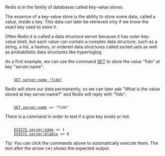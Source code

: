 Redis is in the family of databases called key-value stores.

The essence of a key-value store is the ability to store some data,
called a value, inside a key. This data can later be retrieved only if we know
the exact key used to store it.

Often Redis it is called a data structure server because it has outer key-value shell, but each
value can contain a complex data structure, such as a string, a list, a hashes, or ordered data
structures called sorted sets as well as probabilistic data structures like hyperloglog.

As a first example, we can use the command [SET](#help) to store the value "fido" at key "server:name":

<pre><code>
    <a href="#run">SET server:name "fido"</a>
</code></pre>

Redis will store our data permanently, so we can later ask "What is the value
stored at key server:name?" and Redis will reply with "fido":

<pre><code>
    <a href="#run">GET server:name</a> => "fido"
</code></pre>

There is a command in order to test if a give key exists or not:

<pre><code>
    <a href="#run">EXISTS server:name</a> => 1
    <a href="#run">EXISTS server:blabla</a> => 0
</code></pre>

<span class="tip">
Tip: You can click the commands above to automatically execute them.
The text after the arrow (=>) shows the expected output.
</span>
